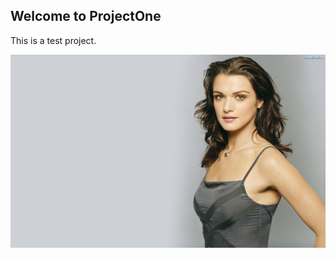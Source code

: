 ## Welcome to ProjectOne

This is a test project.

  ![image](https://github.com/zjnuxwt/ProjectOne/blob/master/picture.jpg)
